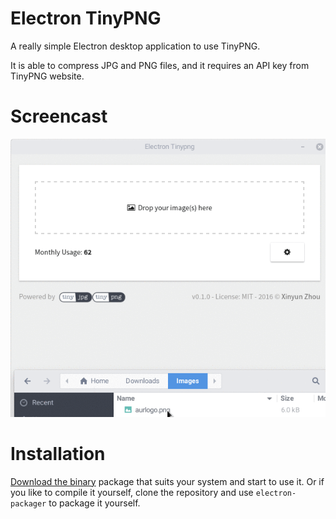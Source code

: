 # Electron TinyPNG

A really simple Electron desktop application to use TinyPNG.

It is able to compress JPG and PNG files, and it requires an API key from
TinyPNG website.

# Screencast

![Screencast](https://github.com/xinsnake/electron-tinypng/blob/master/screencast.gif?raw=true)

# Installation

[Download the binary](https://github.com/xinsnake/electron-tinypng/releases)
package that suits your system and start to use it. Or if you like to compile
it yourself, clone the repository and use `electron-packager` to package it
yourself.
